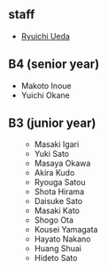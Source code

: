<h2>staff</h2>
<ul>
 	<li id="ryuichiueda"><a href="http://lab.ueda.asia/?page_id=42">Ryuichi Ueda</a></li>
</ul>
<h2>B4 (senior year)</h2>
<ul>
 	<li>Makoto Inoue</li>
 	<li>Yuichi Okane</li>
</ul>
<h2>B3 (junior year)</h2>
<ul>
<ul>
 	<li>Masaki Igari</li>
 	<li>Yuki Sato</li>
 	<li>Masaya Okawa</li>
 	<li>Akira Kudo</li>
 	<li>Ryouga Satou</li>
 	<li>Shota Hirama</li>
 	<li>Daisuke Sato</li>
 	<li>Masaki Kato</li>
 	<li>Shogo Ota</li>
 	<li>Kousei Yamagata</li>
 	<li>Hayato Nakano</li>
 	<li>Huang Shuai</li>
 	<li>Hideto Sato</li>
</ul>
